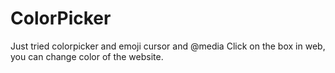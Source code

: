 # ColorPicker
Just tried colorpicker and emoji cursor and @media
Click on the box in web, you can change color of the website.
